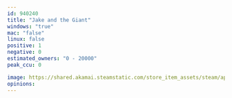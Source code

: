 ```yaml
---
id: 940240
title: "Jake and the Giant"
windows: "true"
mac: "false"
linux: false
positive: 1
negative: 0
estimated_owners: "0 - 20000"
peak_ccu: 0

image: https://shared.akamai.steamstatic.com/store_item_assets/steam/apps/940240/header.jpg?t=1549799337
opinions:
---
```

